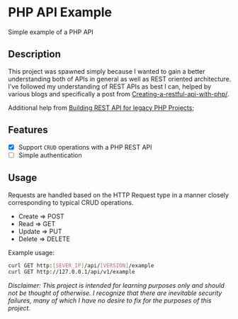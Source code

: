 # PHP API Example
Simple example of a PHP API

## Description
This project was spawned simply because I wanted to gain a better understanding both of APIs in general as well as REST oriented architecture. I've followed my understanding of REST APIs as best I can, helped by various blogs and specifically a post from [Creating-a-restful-api-with-php/](http://coreymaynard.com/blog/creating-a-restful-api-with-php/).

Additional help from [Building REST API for legacy PHP Projects](https://www.toptal.com/php/building-rest-api-for-legacy-php-projects);

## Features
- [x] Support `CRUD` operations with a PHP REST API
- [ ] Simple authentication

## Usage
Requests are handled based on the HTTP Request type in a manner closely corresponding to typical CRUD operations.

- Create => POST
- Read => GET
- Update => PUT
- Delete => DELETE

Example usage:

```bash
curl GET http:[SEVER_IP]/api/[VERSION]/example
curl GET http://127.0.0.1/api/v1/example
```

_Disclaimer: This project is intended for learning purposes only and should not be thought of otherwise. I recognize that there are inevitable security failures, many of which I have no desire to fix for the purposes of this project._